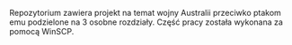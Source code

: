 Repozytorium zawiera projekt na temat wojny Australii przeciwko ptakom emu podzielone na 3 osobne rozdziały. Część pracy została wykonana za pomocą WinSCP.
